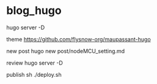 # blog_hugo

hugo server -D


theme
https://github.com/flysnow-org/maupassant-hugo


new post
hugo new post/nodeMCU_setting.md


review 
hugo server -D


publish
sh ./deploy.sh

